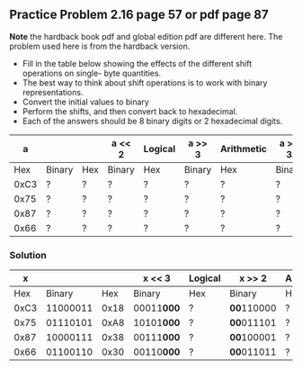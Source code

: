 ## Practice Problem 2.16 page 57 or pdf page 87

**Note** the hardback book pdf and global edition pdf are different here. The problem used here is from the hardback version.

- Fill in the table below showing the effects of the different shift operations on single-
byte quantities. 
- The best way to think about shift operations is to work with binary representations. 
- Convert the initial values to binary
- Perform the shifts, and then convert back to hexadecimal. 
- Each of the answers should be 8 binary digits or 2 hexadecimal digits.

|a|||a << 2|Logical |a >> 3 |Arithmetic |a >> 3|
|---|---|---|---|---|---|---|---|
|Hex|Binary|Hex|Binary|Hex|Binary|Hex|Binary|
|0xC3|?|?|?|?|?|?|?|
|0x75|?|?|?|?|?|?|?|
|0x87|?|?|?|?|?|?|?|
|0x66|?|?|?|?|?|?|?|

### Solution

|x|||x << 3|Logical |x >> 2 |Arithmetic |X >> 2|
|---|---|---|---|---|---|---|---|
|Hex|Binary|Hex|Binary|Hex|Binary|Hex|Binary|
|0xC3|11000011|0x18|00011**000**|?|**00**110000|?|**11**110000|
|0x75|01110101|0xA8|10101**000**|?|**00**011101|?|**00**011101|
|0x87|10000111|0x38|00111**000**|?|**00**100001|?|**11**100001|
|0x66|01100110|0x30|00110**000**|?|**00**011011|?|**00**011001|